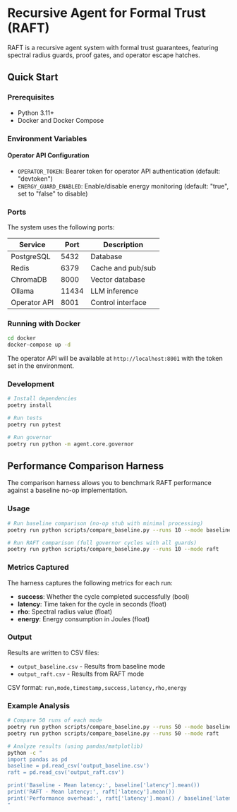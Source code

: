 # Recursive Agent for Formal Trust (RAFT)

RAFT is a recursive agent system with formal trust guarantees, featuring spectral radius guards, proof gates, and operator escape hatches.

## Quick Start

### Prerequisites
- Python 3.11+
- Docker and Docker Compose

### Environment Variables

#### Operator API Configuration
- `OPERATOR_TOKEN`: Bearer token for operator API authentication (default: "devtoken")
- `ENERGY_GUARD_ENABLED`: Enable/disable energy monitoring (default: "true", set to "false" to disable)

### Ports

The system uses the following ports:

| Service | Port | Description |
|---------|------|-------------|
| PostgreSQL | 5432 | Database |
| Redis | 6379 | Cache and pub/sub |
| ChromaDB | 8000 | Vector database |
| Ollama | 11434 | LLM inference |
| Operator API | 8001 | Control interface |

### Running with Docker

```bash
cd docker
docker-compose up -d
```

The operator API will be available at `http://localhost:8001` with the token set in the environment.

### Development

```bash
# Install dependencies
poetry install

# Run tests
poetry run pytest

# Run governor
poetry run python -m agent.core.governor
```

## Performance Comparison Harness

The comparison harness allows you to benchmark RAFT performance against a baseline no-op implementation.

### Usage

```bash
# Run baseline comparison (no-op stub with minimal processing)
poetry run python scripts/compare_baseline.py --runs 10 --mode baseline

# Run RAFT comparison (full governor cycles with all guards)
poetry run python scripts/compare_baseline.py --runs 10 --mode raft
```

### Metrics Captured

The harness captures the following metrics for each run:

- **success**: Whether the cycle completed successfully (bool)
- **latency**: Time taken for the cycle in seconds (float)
- **rho**: Spectral radius value (float)
- **energy**: Energy consumption in Joules (float)

### Output

Results are written to CSV files:
- `output_baseline.csv` - Results from baseline mode
- `output_raft.csv` - Results from RAFT mode

CSV format: `run,mode,timestamp,success,latency,rho,energy`

### Example Analysis

```bash
# Compare 50 runs of each mode
poetry run python scripts/compare_baseline.py --runs 50 --mode baseline
poetry run python scripts/compare_baseline.py --runs 50 --mode raft

# Analyze results (using pandas/matplotlib)
python -c "
import pandas as pd
baseline = pd.read_csv('output_baseline.csv')
raft = pd.read_csv('output_raft.csv')

print('Baseline - Mean latency:', baseline['latency'].mean())
print('RAFT - Mean latency:', raft['latency'].mean())
print('Performance overhead:', raft['latency'].mean() / baseline['latency'].mean())
"
```
